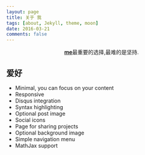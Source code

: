 ```yaml
---
layout: page
title: 关于 我
tags: [about, Jekyll, theme, moon]
date: 2016-03-21
comments: false
---
```

    
<center><a href="http://www.bianqi.org"><b>me</b></a>最重要的选择,最难的是坚持.</center>

## 爱好
* Minimal, you can focus on your content
* Responsive
* Disqus integration
* Syntax highlighting
* Optional post image
* Social icons
* Page for sharing projects
* Optional background image
* Simple navigation menu
* MathJax support
